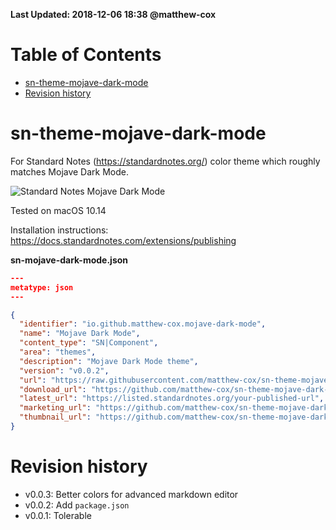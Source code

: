 **Last Updated: 2018-12-06 18:38 @matthew-cox**

Table of Contents
=================
  * [sn-theme-mojave-dark-mode](#sn-theme-mojave-dark-mode)
  * [Revision history](#revision-history)

# sn-theme-mojave-dark-mode

For Standard Notes (https://standardnotes.org/) color theme which roughly matches Mojave Dark Mode.

![Standard Notes Mojave Dark Mode](preview.png "Standard Notes Mojave Dark Mode")

Tested on macOS 10.14

Installation instructions: https://docs.standardnotes.com/extensions/publishing

**sn-mojave-dark-mode.json**

```JSON
---
metatype: json
---

{
  "identifier": "io.github.matthew-cox.mojave-dark-mode",
  "name": "Mojave Dark Mode",
  "content_type": "SN|Component",
  "area": "themes",
  "description": "Mojave Dark Mode theme",
  "version": "v0.0.2",
  "url": "https://raw.githubusercontent.com/matthew-cox/sn-theme-mojave-dark-mode/master/dist/mojave-dark-mode.css",
  "download_url": "https://github.com/matthew-cox/sn-theme-mojave-dark-mode/archive/v0.0.2.zip",
  "latest_url": "https://listed.standardnotes.org/your-published-url",
  "marketing_url": "https://github.com/matthew-cox/sn-theme-mojave-dark-mode",
  "thumbnail_url": "https://github.com/matthew-cox/sn-theme-mojave-dark-mode/raw/master/preview.png"
}

```

# Revision history

* v0.0.3: Better colors for advanced markdown editor
* v0.0.2: Add `package.json`
* v0.0.1: Tolerable
